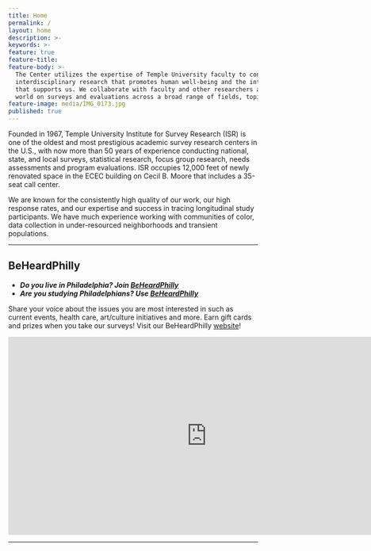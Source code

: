 ```yaml
---
title: Home
permalink: /
layout: home
description: >- 
keywords: >-
feature: true
feature-title: 
feature-body: >-
  The Center utilizes the expertise of Temple University faculty to conduct solutions-oriented
  interdisciplinary research that promotes human well-being and the integrity of the environment 
  that supports us. We collaborate with faculty and other researchers around the country and the 
  world on surveys and evaluations across a broad range of fields, topics and populations.
feature-image: media/IMG_0173.jpg
published: true
---
```

Founded in 1967, Temple University Institute for Survey Research (ISR) is one of the oldest and most prestigious academic survey research centers in the U.S., with now more than 50 years of experience conducting national, state, and local surveys, statistical research, focus group research, needs assessments and program evaluations. ISR occupies 12,000 feet of newly renovated space in the ECEC building on Cecil B. Moore that includes a 35-seat call center.

We are known for the consistently high quality of our work, our high response rates, and our expertise and success in tracing longitudinal study participants. We have much experience working with communities of color, data collection in under-resourced neighborhoods and transient populations.

___

## BeHeardPhilly 
- **_Do you live in Philadelphia? Join [BeHeardPhilly](http://www.beheardphilly.com/)_**<br> 
- **_Are you studying Philadelphians? Use [BeHeardPhilly](http://www.beheardphilly.com/)_**<br>

Share your voice about the issues you are most interested in such as current events, health care, art/culture initiatives and more. Earn gift cards and prizes when you take our surveys! Visit our BeHeardPhilly [website](http://www.beheardphilly.com/)! 

<div align="center"><iframe width="800" height="400" src="https://www.youtube.com/embed/6kl7uuU7Y6k" frameborder="0" allow="autoplay; encrypted-media" allowfullscreen></iframe></div>

___
